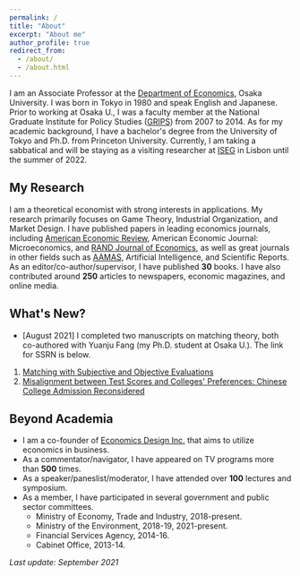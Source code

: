 ```yaml
---
permalink: /
title: "About"
excerpt: "About me"
author_profile: true
redirect_from: 
  - /about/
  - /about.html
---
```


I am an Associate Professor at the [Department of Economics](https://www.econ.osaka-u.ac.jp/en/), Osaka University. I was born in Tokyo in 1980 and speak English and Japanese. Prior to working at Osaka U., I was a faculty member at the National Graduate Institute for Policy Studies ([GRIPS](https://www.grips.ac.jp/en/)) from 2007 to 2014. As for my academic background, I have a bachelor's degree from the University of Tokyo and Ph.D. from Princeton University. Currently, I am taking a sabbatical and will be staying as a visiting researcher at [ISEG](https://www.iseg.ulisboa.pt/) in Lisbon until the summer of 2022.  


## My Research
I am a theoretical economist with strong interests in applications. My research primarily focuses on Game Theory, Industrial Organization, and Market Design. I have published papers in leading economics journals, including [American Economic Review](https://www.aeaweb.org/journals/aer), American Economic Journal: Microeconomics, and [RAND Journal of Economics](https://www.rje.org/), as well as great journals in other fields such as [AAMAS](https://dl.acm.org/conference/aamas), Artificial Intelligence, and Scientific Reports. As an editor/co-author/supervisor, I have published **30** books. I have also contributed around **250** articles to newspapers, economic magazines, and online media.


## What's New?
* \[August 2021\] I completed two manuscripts on matching theory, both co-authored with Yuanju Fang (my Ph.D. student at Osaka U.). The link for SSRN is below. 
1. [Matching with Subjective and Objective Evaluations](https://papers.ssrn.com/sol3/papers.cfm?abstract_id=3914551)
2. [Misalignment between Test Scores and Colleges' Preferences: Chinese College Admission Reconsidered](https://papers.ssrn.com/sol3/papers.cfm?abstract_id=3914742)


## Beyond Academia 
* I am a co-founder of [Economics Design Inc.](https://econ.news/) that aims to utilize economics in business.
* As a commentator/navigator, I have appeared on TV programs more than **500** times. 
* As a speaker/paneslist/moderator, I have attended over **100** lectures and symposium.
* As a member, I have participated in several government and public sector committees. 
  * Ministry of Economy, Trade and Industry, 2018-present. 
  * Ministry of the Environment, 2018-19, 2021-present.
  * Financial Services Agency, 2014-16. 
  * Cabinet Office, 2013-14. 


*Last update: September 2021*
